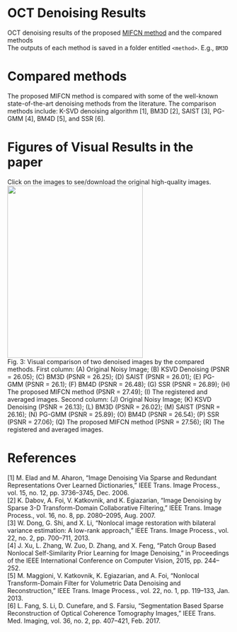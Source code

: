 
# OCT Denoising Results
OCT denoising results of the proposed [MIFCN method](https://github.com/ashkan-abbasi66/MIFCN) and the compared methods<br> The outputs of each method is saved in a folder entitled `<method>`. E.g., `BM3D`<br>
# Compared methods
The proposed MIFCN method is compared with some of the well-known state-of-the-art denoising methods from the literature. The comparison methods include: K-SVD denoising algorithm [1], BM3D [2], SAIST [3], PG-GMM [4], BM4D [5], and SSR [6].

# Figures of Visual Results in the paper
Click on the images to see/download the original high-quality images.<br>
<a href="https://github.com/ashkan-abbasi66/MIFCN_Results/blob/master/Figure%203-visual%20results_2.5_with13.png">
<img src="https://github.com/ashkan-abbasi66/MIFCN_Results/blob/master/Figure%203-low%20quality.jpg" width="306" height="389" class="center"/>
</a>
<br>
Fig. 3: Visual comparison of two denoised images by the compared methods. First column: (A) Original Noisy Image; (B) KSVD Denoising (PSNR = 26.05); (C) BM3D (PSNR = 26.25); (D) SAIST (PSNR = 26.01); (E) PG-GMM (PSNR = 26.1); (F) BM4D (PSNR = 26.48); (G) SSR (PSNR = 26.89); (H) The proposed MIFCN method (PSNR = 27.49); (I) The registered and averaged images. Second column: (J) Original Noisy Image; (K) KSVD Denoising (PSNR = 26.13); (L) BM3D (PSNR = 26.02); (M) SAIST (PSNR = 26.16); (N) PG-GMM (PSNR = 25.89); (O) BM4D (PSNR = 26.54); (P) SSR (PSNR = 27.06); (Q) The proposed MIFCN method (PSNR = 27.56); (R) The registered and averaged images.
<br>
<!-- <a href="https://github.com/ashkan-abbasi66/MIFCN_Results/blob/master/Figure%204-more%20visual%20results_2.5_better.png">
<img src="https://github.com/ashkan-abbasi66/MIFCN_Results/blob/master/Figure%204-low%20quality.jpg" width="306" height="389" class="center"/>
</a>
<br>
Fig. 4: More visual results for retinal OCT image denoising. First column: (A) Original Noisy Image; (B) KSVD Denoising (PSNR = 27.22); (C) BM3D (PSNR = 27.30); (D) SAIST (PSNR = 27.24); (E) PG-GMM (PSNR = 27.33); (F) BM4D (PSNR = 27.63); (G) SSR (PSNR = 27.61); (H) The proposed MIFCN method (PSNR = 28.53); (I) The registered and averaged images. Second column: (J) Original Noisy Image; (K) KSVD Denoising (PSNR = 21.90); (L) BM3D (PSNR = 21.65); (M) SAIST (PSNR = 21.72); (N) PG-GMM (PSNR = 21.68); (O) BM4D (PSNR = 21.78); (P) SSR (PSNR = 22.06); (Q) The proposed MIFCN method (PSNR = 22.43); (R) The registered and averaged images. -->

# References
[1] M. Elad and M. Aharon, “Image Denoising Via Sparse and Redundant Representations Over Learned Dictionaries,” IEEE Trans. Image Process., vol. 15, no. 12, pp. 3736–3745, Dec. 2006.<br>
[2] K. Dabov, A. Foi, V. Katkovnik, and K. Egiazarian, “Image Denoising by Sparse 3-D Transform-Domain Collaborative Filtering,” IEEE Trans. Image Process., vol. 16, no. 8, pp. 2080–2095, Aug. 2007.<br>
[3] W. Dong, G. Shi, and X. Li, “Nonlocal image restoration with bilateral variance estimation: A low-rank approach,” IEEE Trans. Image Process., vol. 22, no. 2, pp. 700–711, 2013.<br>
[4] J. Xu, L. Zhang, W. Zuo, D. Zhang, and X. Feng, “Patch Group Based Nonlocal Self-Similarity Prior Learning for Image Denoising,” in
Proceedings of the IEEE International Conference on Computer Vision, 2015, pp. 244–252.<br>
[5] M. Maggioni, V. Katkovnik, K. Egiazarian, and A. Foi, “Nonlocal Transform-Domain Filter for Volumetric Data Denoising and Reconstruction,” IEEE Trans. Image Process., vol. 22, no. 1, pp. 119–133, Jan. 2013.<br>
[6] L. Fang, S. Li, D. Cunefare, and S. Farsiu, “Segmentation Based Sparse Reconstruction of Optical Coherence Tomography Images,” IEEE Trans. Med. Imaging, vol. 36, no. 2, pp. 407–421, Feb. 2017.<br>
